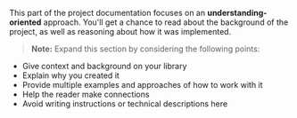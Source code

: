 This part of the project documentation focuses on an **understanding-oriented**
approach. You'll get a chance to read about the background of the project, as well as
reasoning about how it was implemented.

> **Note:** Expand this section by considering the
> following points:

- Give context and background on your library
- Explain why you created it
- Provide multiple examples and approaches of how to work with it
- Help the reader make connections
- Avoid writing instructions or technical descriptions here
